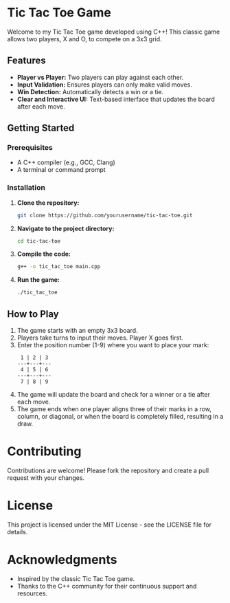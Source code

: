# Tic Tac Toe Game

Welcome to my Tic Tac Toe game developed using C++! This classic game allows two players, X and O, to compete on a 3x3 grid.

## Features

- **Player vs Player:** Two players can play against each other.
- **Input Validation:** Ensures players can only make valid moves.
- **Win Detection:** Automatically detects a win or a tie.
- **Clear and Interactive UI:** Text-based interface that updates the board after each move.

## Getting Started

### Prerequisites

- A C++ compiler (e.g., GCC, Clang)
- A terminal or command prompt

### Installation

1. **Clone the repository:**

    ```bash
    git clone https://github.com/yourusername/tic-tac-toe.git
    ```

2. **Navigate to the project directory:**

    ```bash
    cd tic-tac-toe
    ```

3. **Compile the code:**

    ```bash
    g++ -o tic_tac_toe main.cpp
    ```

4. **Run the game:**

    ```bash
    ./tic_tac_toe
    ```

## How to Play

1. The game starts with an empty 3x3 board.
2. Players take turns to input their moves. Player X goes first.
3. Enter the position number (1-9) where you want to place your mark:
    ```
     1 | 2 | 3
    ---+---+---
     4 | 5 | 6
    ---+---+---
     7 | 8 | 9
    ```
4. The game will update the board and check for a winner or a tie after each move.
5. The game ends when one player aligns three of their marks in a row, column, or diagonal, or when the board is completely filled, resulting in a draw.

# Contributing
Contributions are welcome! Please fork the repository and create a pull request with your changes.

# License
This project is licensed under the MIT License - see the LICENSE file for details.

# Acknowledgments
- Inspired by the classic Tic Tac Toe game.
- Thanks to the C++ community for their continuous support and resources.
